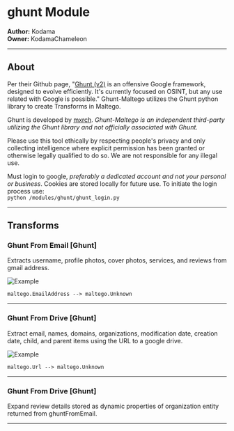 # ghunt Module

**Author:** Kodama
<br/>
**Owner:** KodamaChameleon

---

## About

Per their Github page, "[Ghunt (v2)](https://github.com/mxrch/GHunt) is an offensive Google framework, designed to evolve efficiently. 
It's currently focused on OSINT, but any use related with Google is possible." Ghunt-Maltego utilizes the Ghunt python library to create Transforms in Maltego.

Ghunt is developed by [mxrch](https://github.com/mxrch). *Ghunt-Maltego is an independent third-party utilizing the Ghunt library and not officially associated with Ghunt.*

Please use this tool ethically by respecting people's privacy and only collecting intelligence where explicit permission has been granted or otherwise legally qualified to do so. We are not responsible for any illegal use.

Must login to google, *preferably a dedicated account and not your personal or business*. Cookies are stored locally for future use. To initiate the login process use:  
```python /modules/ghunt/ghunt_login.py```

---
## Transforms

### Ghunt From Email [Ghunt]

Extracts username, profile photos, cover photos, services, and reviews from gmail address.

![Example](../modules/ghunt/assets/ghuntFromEmail.png)

`maltego.EmailAddress --> maltego.Unknown`

---

### Ghunt From Drive [Ghunt]

Extract email, names, domains, organizations, modification date, creation date, child, and parent items using the URL to a google drive.

![Example](../modules/ghunt/assets/ghuntFromDrive.png)

`maltego.Url --> maltego.Unknown`

---

### Ghunt From Drive [Ghunt]

Expand review details stored as dynamic properties of organization entity returned from ghuntFromEmail.

---